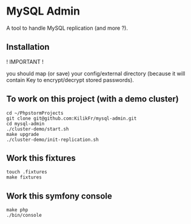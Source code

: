 # MySQL Admin

A tool to handle MySQL replication (and more ?).

## Installation

! IMPORTANT !

you should map (or save) your config/external directory (because it will contain Key to encrypt/decrypt stored passwords).

## To work on this project (with a demo cluster)

```shell
cd ~/PhpstormProjects
git clone git@github.com:KilikFr/mysql-admin.git
cd mysql-admin
./cluster-demo/start.sh
make upgrade
./cluster-demo/init-replication.sh
```

## Work this fixtures

```shell
touch .fixtures
make fixtures
```

## Work this symfony console

```shell
make php
./bin/console
```
